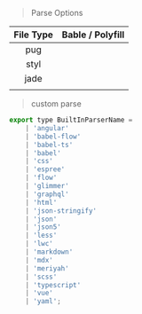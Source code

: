> Parse Options

| File Type  |  Bable / Polyfill |
| :--:  | :--:|
| pug |  |
| styl |  |
| jade| |
|||

> custom parse
```JavaScript
export type BuiltInParserName =
    | 'angular'
    | 'babel-flow'
    | 'babel-ts'
    | 'babel'
    | 'css'
    | 'espree'
    | 'flow'
    | 'glimmer'
    | 'graphql'
    | 'html'
    | 'json-stringify'
    | 'json'
    | 'json5'
    | 'less'
    | 'lwc'
    | 'markdown'
    | 'mdx'
    | 'meriyah'
    | 'scss'
    | 'typescript'
    | 'vue'
    | 'yaml';
```